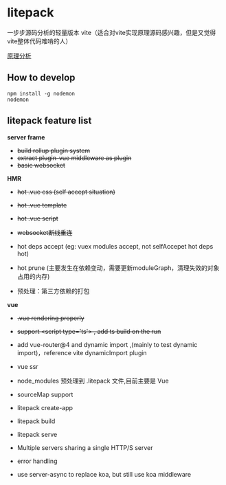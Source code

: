 # litepack

一步步源码分析的轻量版本 vite（适合对vite实现原理源码感兴趣，但是又觉得vite整体代码难啃的人）

[原理分析](https://github.com/wizardpisces/lerna-repo/blob/master/packages/litepack/ppt-vite.md)

## How to develop

```
npm install -g nodemon
nodemon
```

## litepack feature list

**server frame**
* ~~build rollup plugin system~~
* ~~extract plugin-vue middleware as plugin~~
* ~~basic websocket~~

**HMR**
* ~~hot .vue css (self accept situation)~~
* ~~hot .vue template~~
* ~~hot .vue script~~
* ~~websocket断线重连~~

* hot deps accept (eg: vuex modules accept, not selfAccepet hot deps hot)
* hot prune (主要发生在依赖变动，需要更新moduleGraph，清理失效的对象占用的内存)

* 预处理：第三方依赖的打包

**vue**
* ~~.vue rendering properly~~
* ~~support \<script type='ts'\> , add ts build on the run~~

* add vue-router@4  and dynamic import ,(mainly to test dynamic import)，reference vite dynamicImport plugin
* vue ssr
* node_modules 预处理到 .litepack 文件,目前主要是 Vue
* sourceMap support
* litepack create-app
* litepack build
* litepack serve
* Multiple servers sharing a single HTTP/S server
* error handling
* use server-async to replace koa, but still use koa middleware
